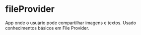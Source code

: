 # fileProvider
App onde o usuário pode compartilhar imagens e textos.
Usado conhecimentos básicos em File Provider.

